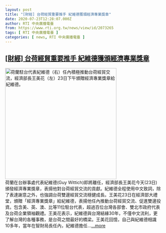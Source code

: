 ```yaml
---
layout: post
title: "[財經] 台荷經貿重要推手 紀維德獲頒經濟專業獎章"
date: 2020-07-23T12:28:07.000Z
author: RTI 中央廣播電臺
from: https://www.rti.org.tw/news/view/id/2073265
tags: [ RTI 中央廣播電臺 ]
categories: [ news, RTI 中央廣播電臺 ]
---
```

<!--1595507287000-->
[[財經] 台荷經貿重要推手 紀維德獲頒經濟專業獎章](https://www.rti.org.tw/news/view/id/2073265)
------

<div>
<img src="https://static.rti.org.tw/assets/thumbnails/2020/07/23/20200723000074M.jpg" width="360" alt="荷蘭駐台代表紀維德（右）任內積極推動台荷經貿交流，經濟部長王美花（左）23日下午頒贈經濟專業獎章給紀維德。" title="荷蘭駐台代表紀維德（右）任內積極推動台荷經貿交流，經濟部長王美花（左）23日下午頒贈經濟專業獎章給紀維德。"><br>荷蘭在台辦事處代表紀維德(Guy Wittich)即將離任，經濟部長王美花今天(23日)頒發經濟專業獎章，表揚他對台荷經貿交流的貢獻。紀維德全程使用中文致詞，除了表達謝意之外，也強調台荷雙邊經貿交流穩健成長。王美花23日在經濟部大禮堂，頒贈「經濟專業獎章」給紀維德，表揚他任內推動台荷經貿交流、促進雙邊投資。包含美、英、澳、比等11位駐台代表，超過百位台灣各部會、雙北市政府代表及台荷企業領袖觀禮。王美花表示，紀維德與台灣結緣30年，不僅中文流利，更了解台灣的各種事務，是台荷之間最好的橋梁。王美花回憶，自己與紀維德相識10多年，當年在智財局長任內，紀維德擔任...<a target="_blank" href="https://www.rti.org.tw/news/view/id/2073265">...more</a>
</div>
